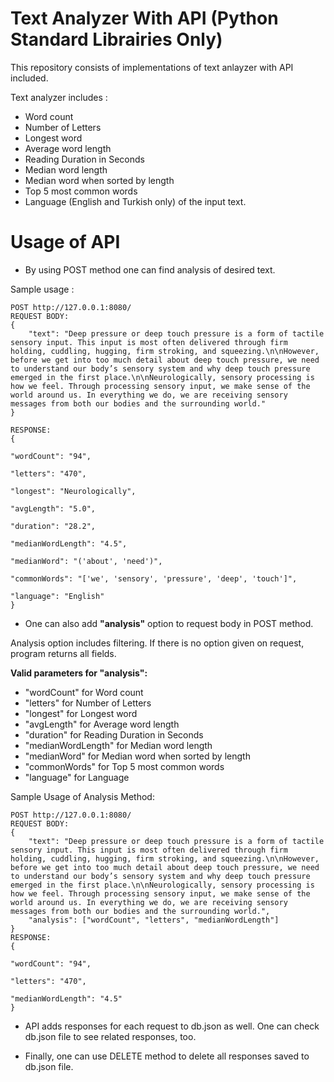 # Text Analyzer With API (Python Standard Librairies Only)
This repository consists of implementations of text anlayzer with API included.

Text analyzer includes :
  - Word count
  - Number of Letters
  - Longest word
  - Average word length
  - Reading Duration in Seconds
  - Median word length
  - Median word when sorted by length
  - Top 5 most common words
  - Language (English and Turkish only)
of the input text.

# Usage of API

- By using POST method one can find analysis of desired text.

Sample usage :

```
POST http://127.0.0.1:8080/
REQUEST BODY:
{
    "text": "Deep pressure or deep touch pressure is a form of tactile sensory input. This input is most often delivered through firm holding, cuddling, hugging, firm stroking, and squeezing.\n\nHowever, before we get into too much detail about deep touch pressure, we need to understand our body’s sensory system and why deep touch pressure emerged in the first place.\n\nNeurologically, sensory processing is how we feel. Through processing sensory input, we make sense of the world around us. In everything we do, we are receiving sensory messages from both our bodies and the surrounding world."
}

RESPONSE:
{

"wordCount": "94",

"letters": "470",

"longest": "Neurologically",

"avgLength": "5.0",

"duration": "28.2",

"medianWordLength": "4.5",

"medianWord": "('about', 'need')",

"commonWords": "['we', 'sensory', 'pressure', 'deep', 'touch']",

"language": "English"
}

```

- One can also add **"analysis"** option to request body in POST method.

Analysis option includes filtering. If there is no option given on request, program returns all fields.

**Valid parameters for "analysis":**
  - "wordCount" for Word count
  - "letters" for Number of Letters
  - "longest" for Longest word
  - "avgLength" for Average word length
  - "duration" for Reading Duration in Seconds
  - "medianWordLength" for Median word length
  - "medianWord" for Median word when sorted by length
  - "commonWords" for Top 5 most common words
  - "language" for Language

Sample Usage of Analysis Method:

```
POST http://127.0.0.1:8080/
REQUEST BODY:
{
    "text": "Deep pressure or deep touch pressure is a form of tactile sensory input. This input is most often delivered through firm holding, cuddling, hugging, firm stroking, and squeezing.\n\nHowever, before we get into too much detail about deep touch pressure, we need to understand our body’s sensory system and why deep touch pressure emerged in the first place.\n\nNeurologically, sensory processing is how we feel. Through processing sensory input, we make sense of the world around us. In everything we do, we are receiving sensory messages from both our bodies and the surrounding world.",
    "analysis": ["wordCount", "letters", "medianWordLength"]
}
RESPONSE:
{

"wordCount": "94",

"letters": "470",

"medianWordLength": "4.5"
}

```
- API adds responses for each request to db.json as well. One can check db.json file to see related responses, too.

- Finally, one can use DELETE method to delete all responses saved to db.json file.
